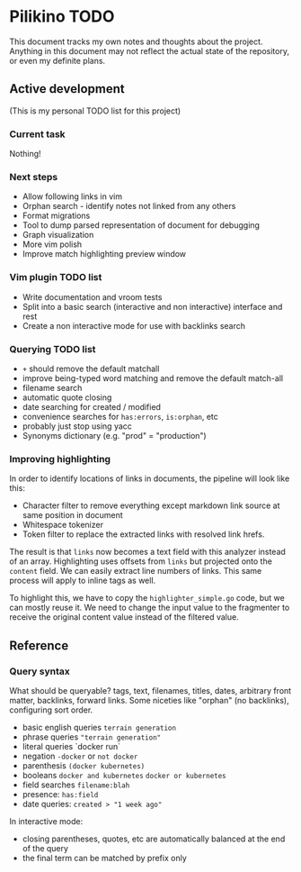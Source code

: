 # Pilikino TODO

This document tracks my own notes and thoughts about the project. Anything in this document may not reflect the actual state of the repository, or even my definite plans.

## Active development

(This is my personal TODO list for this project)

### Current task

Nothing!

### Next steps

- Allow following links in vim
- Orphan search - identify notes not linked from any others
- Format migrations
- Tool to dump parsed representation of document for debugging
- Graph visualization
- More vim polish
- Improve match highlighting preview window

### Vim plugin TODO list

- Write documentation and vroom tests
- Split into a basic search (interactive and non interactive) interface and rest
- Create a non interactive mode for use with backlinks search

### Querying TODO list

- `+` should remove the default matchall
- improve being-typed word matching and remove the default match-all
- filename search
- automatic quote closing
- date searching for created / modified
- convenience searches for `has:errors`, `is:orphan`, etc
- probably just stop using yacc
- Synonyms dictionary (e.g. "prod" = "production")

### Improving highlighting

In order to identify locations of links in documents, the pipeline will look like this:

- Character filter to remove everything except markdown link source at same position in document
- Whitespace tokenizer
- Token filter to replace the extracted links with resolved link hrefs.

The result is that `links` now becomes a text field with this analyzer instead of an array. Highlighting uses offsets from `links` but projected onto the `content` field. We can easily extract line numbers of links. This same process will apply to inline tags as well.

To highlight this, we have to copy the `highlighter_simple.go` code, but we can mostly reuse it. We need to change the input value to the fragmenter to receive the original content value instead of the filtered value.

## Reference

### Query syntax

What should be queryable? tags, text, filenames, titles, dates, arbitrary front matter, backlinks, forward links. Some niceties like "orphan" (no backlinks), configuring sort order.

- basic english queries `terrain generation`
- phrase queries `"terrain generation"`
- literal queries \`docker run\`
- negation `-docker` or `not docker`
- parenthesis `(docker kubernetes)`
- booleans `docker and kubernetes` `docker or kubernetes`
- field searches `filename:blah`
- presence: `has:field`
- date queries: `created > "1 week ago"`

In interactive mode:

- closing parentheses, quotes, etc are automatically balanced at the end of the query
- the final term can be matched by prefix only
